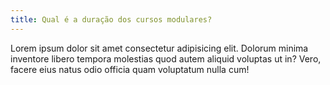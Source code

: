 ```yaml
---
title: Qual é a duração dos cursos modulares?
---
```


Lorem ipsum dolor sit amet consectetur adipisicing elit.
Dolorum minima inventore libero tempora molestias quod autem aliquid voluptas ut in?
Vero, facere eius natus odio officia quam voluptatum nulla cum!
